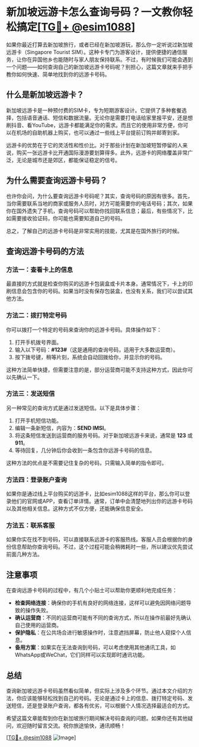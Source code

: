 # 新加坡远游卡怎么查询号码？一文教你轻松搞定[[TG💪+ @esim1088](https://t.me/s/esim1088)]

如果你最近打算去新加坡旅行，或者已经在新加坡游玩，那么你一定听说过新加坡远游卡（Singapore Tourist SIM）。这种卡专门为游客设计，提供便捷的通信服务，让你在异国他乡也能随时与家人朋友保持联系。不过，有时候我们可能会遇到一个问题——如何查询自己的新加坡远游卡号码呢？别担心，这篇文章就来手把手教你如何快速、简单地找到你的远游卡号码。

## 什么是新加坡远游卡？

新加坡远游卡是一种预付费的SIM卡，专为短期游客设计。它提供了多种套餐选择，包括语音通话、短信和数据流量。无论你是需要打电话给家里报平安，还是想刷抖音、看YouTube，远游卡都能满足你的需求。而且它的使用非常方便，你可以在机场的自助机器上购买，也可以通过一些线上平台提前订购并邮寄到家。

远游卡的优势在于它的灵活性和性价比。对于那些计划在新加坡短暂停留的人来说，购买一张远游卡比开通国际漫游要划算得多。此外，远游卡的网络覆盖非常广泛，无论是城市还是郊区，都能保证稳定的信号。

## 为什么需要查询远游卡号码？

也许你会问，为什么要查询远游卡号码呢？其实，查询号码的原因有很多。首先，当你需要联系当地的商家或服务人员时，对方可能需要你的电话号码；其次，如果你在国外遗失了手机，查询号码可以帮助你找回联系信息；最后，有些情况下，比如需要接收验证码，你可能也需要知道自己的号码。

总之，了解自己的远游卡号码是非常实用的技能，尤其是在国外旅行的时候。

## 查询远游卡号码的方法

### 方法一：查看卡上的信息

最直接的方式就是检查你购买的远游卡包装盒或卡片本身。通常情况下，卡上的印刷信息会包含你的号码。如果当时没有保存包装盒，也没有关系，我们可以尝试其他方法。

### 方法二：拨打特定号码

你可以拨打一个特定的号码来查询你的远游卡号码。具体操作如下：

1. 打开手机拨号界面。
2. 输入以下号码：**#123#**（这是通用的查询号码，适用于大多数运营商）。
3. 按下拨号键，稍等片刻，系统会自动回拨给你，并显示你的号码。

这种方法简单快捷，但需要注意的是，部分运营商可能不支持这种方式，因此你可以先确认一下。

### 方法三：发送短信

另一种常见的查询方式是通过发送短信。以下是具体步骤：

1. 打开手机短信功能。
2. 编辑一条新短信，内容为：**SEND IMSI**。
3. 将这条短信发送到运营商的服务号码。对于新加坡远游卡来说，通常是 **123** 或 **911**。
4. 等待回复，几分钟后你会收到一条包含你远游卡号码的信息。

这种方法的优点是不需要记住复杂的号码，只需输入简单的指令即可。

### 方法四：登录账户查询

如果你是通过线上平台购买的远游卡，比如esim1088这样的平台，那么你可以登录他们的官网或APP，查看订单详情。通常，订单中会清楚地列出你的远游卡号码以及其他相关信息。这种方式不仅方便，还能确保信息安全。

### 方法五：联系客服

如果你实在找不到号码，可以直接联系远游卡的客服热线。客服人员会根据你的身份信息帮助你查询号码。不过，这个过程可能会稍微耗时一些，所以建议优先尝试前面几种方法。

## 注意事项

在查询远游卡号码的过程中，有几个小贴士可以帮助你更顺利地完成任务：

- **检查网络连接**：确保你的手机有良好的网络连接，这样可以避免因网络问题导致的操作失败。
- **确认运营商**：不同的运营商可能有不同的查询方式，所以在操作前最好先确认自己使用的运营商。
- **保护隐私**：在公共场合进行敏感操作时，注意遮挡屏幕，防止他人窥探个人信息。
- **备用方案**：如果实在无法查询到号码，可以考虑使用其他通讯工具，如WhatsApp或WeChat，它们同样可以实现即时通讯功能。

## 总结

查询新加坡远游卡号码虽然看似简单，但实际上涉及多个环节。通过本文介绍的方法，你应该能够轻松找到自己的号码。无论是通过卡上的信息、拨打特定号码、发送短信，还是登录账户查询，都各有优劣，可以根据个人情况选择最适合的方式。

希望这篇文章能帮到你在新加坡旅行期间解决号码查询的问题。如果你还有其他疑问，欢迎随时留言交流。祝你旅途愉快，通讯顺畅！

[[TG💪+ @esim1088](https://t.me/s/esim1088) ![Image](https://i.postimg.cc/4NQfJmqS/Snipaste-2025-05-13-00-14-12.png)]